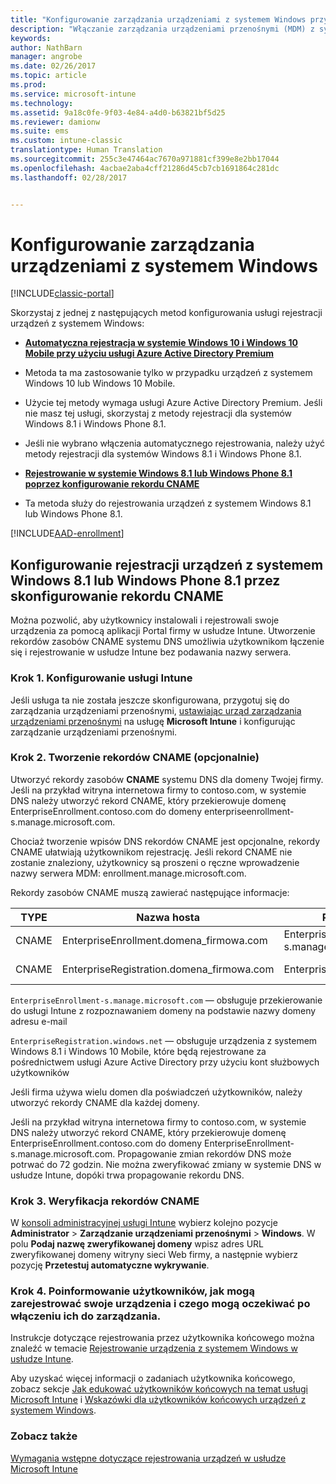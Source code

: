 ```yaml
---
title: "Konfigurowanie zarządzania urządzeniami z systemem Windows przy użyciu usługi Microsoft Intune | Microsoft Docs"
description: "Włączanie zarządzania urządzeniami przenośnymi (MDM) z systemem Windows w usłudze Microsoft Intune."
keywords: 
author: NathBarn
manager: angrobe
ms.date: 02/26/2017
ms.topic: article
ms.prod: 
ms.service: microsoft-intune
ms.technology: 
ms.assetid: 9a18c0fe-9f03-4e84-a4d0-b63821bf5d25
ms.reviewer: damionw
ms.suite: ems
ms.custom: intune-classic
translationtype: Human Translation
ms.sourcegitcommit: 255c3e47464ac7670a971881cf399e8e2bb17044
ms.openlocfilehash: 4acbae2aba4cff21286d45cb7cb1691864c281dc
ms.lasthandoff: 02/28/2017


---
```


# <a name="set-up-windows-device-management"></a>Konfigurowanie zarządzania urządzeniami z systemem Windows

[!INCLUDE[classic-portal](../includes/classic-portal.md)]

Skorzystaj z jednej z następujących metod konfigurowania usługi rejestracji urządzeń z systemem Windows:

- [**Automatyczna rejestracja w systemie Windows 10 i Windows 10 Mobile przy użyciu usługi Azure Active Directory Premium**](#set-up-windows-10-and-windows-10-mobile-automatic-enrollment-with-azure-active-directory-premium)
 -  Metoda ta ma zastosowanie tylko w przypadku urządzeń z systemem Windows 10 lub Windows 10 Mobile.
 -  Użycie tej metody wymaga usługi Azure Active Directory Premium. Jeśli nie masz tej usługi, skorzystaj z metody rejestracji dla systemów Windows 8.1 i Windows Phone 8.1.
 -  Jeśli nie wybrano włączenia automatycznego rejestrowania, należy użyć metody rejestracji dla systemów Windows 8.1 i Windows Phone 8.1.


- [**Rejestrowanie w systemie Windows 8.1 lub Windows Phone 8.1 poprzez konfigurowanie rekordu CNAME**](#set-up-windows-81-and-windows-phone-81-enrollment-by-configuring-cname)
 - Ta metoda służy do rejestrowania urządzeń z systemem Windows 8.1 lub Windows Phone 8.1.

[!INCLUDE[AAD-enrollment](../includes/win10-automatic-enrollment-aad.md)]

## <a name="set-up-windows-81-and-windows-phone-81-enrollment-by-configuring-cname"></a>Konfigurowanie rejestracji urządzeń z systemem Windows 8.1 lub Windows Phone 8.1 przez skonfigurowanie rekordu CNAME
Można pozwolić, aby użytkownicy instalowali i rejestrowali swoje urządzenia za pomocą aplikacji Portal firmy w usłudze Intune. Utworzenie rekordów zasobów CNAME systemu DNS umożliwia użytkownikom łączenie się i rejestrowanie w usłudze Intune bez podawania nazwy serwera.

### <a name="step-1-set-up-intune"></a>Krok 1. Konfigurowanie usługi Intune

Jeśli usługa ta nie została jeszcze skonfigurowana, przygotuj się do zarządzania urządzeniami przenośnymi, [ustawiając urząd zarządzania urządzeniami przenośnymi](prerequisites-for-enrollment.md#step-2-set-mdm-authority) na usługę **Microsoft Intune** i konfigurując zarządzanie urządzeniami przenośnymi.

### <a name="step-2-create-cnames-optional"></a>Krok 2. Tworzenie rekordów CNAME (opcjonalnie)

Utworzyć rekordy zasobów **CNAME** systemu DNS dla domeny Twojej firmy. Jeśli na przykład witryna internetowa firmy to contoso.com, w systemie DNS należy utworzyć rekord CNAME, który przekierowuje domenę EnterpriseEnrollment.contoso.com do domeny enterpriseenrollment-s.manage.microsoft.com.


   Chociaż tworzenie wpisów DNS rekordów CNAME jest opcjonalne, rekordy CNAME ułatwiają użytkownikom rejestrację. Jeśli rekord CNAME nie zostanie znaleziony, użytkownicy są proszeni o ręczne wprowadzenie nazwy serwera MDM: enrollment.manage.microsoft.com.

   Rekordy zasobów CNAME muszą zawierać następujące informacje:

  |TYPE|Nazwa hosta|Przekierowanie na|TTL|
  |--------|-------------|-------------|-------|
  |CNAME|EnterpriseEnrollment.domena_firmowa.com|EnterpriseEnrollment-s.manage.microsoft.com |1 godzina|
  |CNAME|EnterpriseRegistration.domena_firmowa.com|EnterpriseRegistration.windows.net|1 godzina|

  `EnterpriseEnrollment-s.manage.microsoft.com` — obsługuje przekierowanie do usługi Intune z rozpoznawaniem domeny na podstawie nazwy domeny adresu e-mail

  `EnterpriseRegistration.windows.net` — obsługuje urządzenia z systemem Windows 8.1 i Windows 10 Mobile, które będą rejestrowane za pośrednictwem usługi Azure Active Directory przy użyciu kont służbowych użytkowników

  Jeśli firma używa wielu domen dla poświadczeń użytkowników, należy utworzyć rekordy CNAME dla każdej domeny.

  Jeśli na przykład witryna internetowa firmy to contoso.com, w systemie DNS należy utworzyć rekord CNAME, który przekierowuje domenę EnterpriseEnrollment.contoso.com do domeny EnterpriseEnrollment-s.manage.microsoft.com. Propagowanie zmian rekordów DNS może potrwać do 72 godzin. Nie można zweryfikować zmiany w systemie DNS w usłudze Intune, dopóki trwa propagowanie rekordu DNS.

### <a name="step-3-verify-cname"></a>Krok 3. Weryfikacja rekordów CNAME

W [konsoli administracyjnej usługi Intune](http://manage.microsoft.com) wybierz kolejno pozycje **Administrator** &gt; **Zarządzanie urządzeniami przenośnymi** &gt; **Windows**. W polu **Podaj nazwę zweryfikowanej domeny** wpisz adres URL zweryfikowanej domeny witryny sieci Web firmy, a następnie wybierz pozycję **Przetestuj automatyczne wykrywanie**.

### <a name="step-4-tell-your-users-how-to-enroll-their-devices-and-what-to-expect-after-theyre-brought-into-management"></a>Krok 4. Poinformowanie użytkowników, jak mogą zarejestrować swoje urządzenia i czego mogą oczekiwać po włączeniu ich do zarządzania.

   Instrukcje dotyczące rejestrowania przez użytkownika końcowego można znaleźć w temacie [Rejestrowanie urządzenia z systemem Windows w usłudze Intune](https://docs.microsoft.com/intune/enduser/enroll-your-device-in-intune-windows).

   Aby uzyskać więcej informacji o zadaniach użytkownika końcowego, zobacz sekcje [Jak edukować użytkowników końcowych na temat usługi Microsoft Intune](https://docs.microsoft.com/intune/deploy-use/what-to-tell-your-end-users-about-using-microsoft-intune) i [Wskazówki dla użytkowników końcowych urządzeń z systemem Windows](../enduser/using-your-windows-device-with-intune.md).

### <a name="see-also"></a>Zobacz także
[Wymagania wstępne dotyczące rejestrowania urządzeń w usłudze Microsoft Intune](prerequisites-for-enrollment.md)

